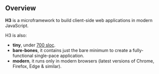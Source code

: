 ## Overview

**H3** is a microframework to build client-side web applications in modern JavaScript.

H3 is also:
* **tiny**, under [700 sloc](https://github.com/h3rald/h3/blob/master/h3.js).
* **bare-bones**, it contains just the bare minimum to create a fully-functional single-pace application.
* **modern**, it runs only in modern browsers (latest versions of Chrome, Firefox, Edge & similar).
